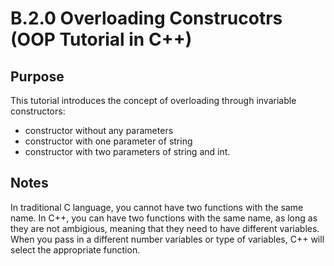 # B.2.0 Overloading Construcotrs (OOP Tutorial in C++)

## Purpose

This tutorial introduces the concept of overloading through invariable constructors:

 * constructor without any parameters
 * constructor with one parameter of string
 * constructor with two parameters of string and int.

## Notes

In traditional C language, you cannot have two functions with the same name.  In C++, you can have two functions with the same name, as long as they are not ambigious, meaning that they need to have different variables.  When you pass in a different number variables or type of variables, C++ will select the appropriate function.

